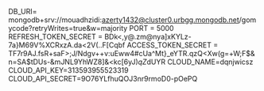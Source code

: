 DB_URI= mongodb+srv://mouadhzidi:azerty1432@cluster0.urbgg.mongodb.net/gomycode?retryWrites=true&w=majority
PORT = 5000
REFRESH_TOKEN_SECRET = BDk<,y@.zm@nya]xKYLz-7a}M69V%XCRxzA.da<2V(..F[Cqbf
ACCESS_TOKEN_SECRET = TF7r9AJ.fsR+saF>;J/Ndgv++v:uEww4#cUa^Mt}_eYTR.qzQ<Xw(g=+W;F$&n=SA$tDUs-&mJNL9YhWZ8]&<kc[6yJ)$qZ$dUYR
CLOUD_NAME=dqnjwicsz
CLOUD_API_KEY=313593955523319
CLOUD_API_SECRET=9O76YLfhuQOJ3nr9rmoD0-pOePQ
